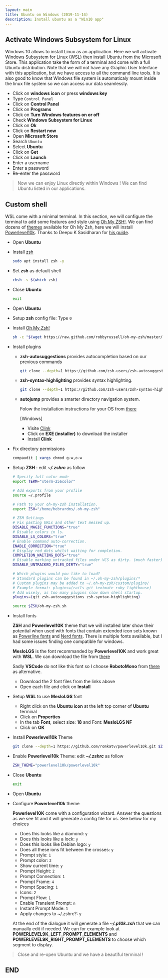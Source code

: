 ```yaml
---
layout: main
title: Ubuntu on Windows (2019-11-14)
description: Install ubuntu as a "Win10 app"
---
```


## Activate Windows Subsystem for Linux

Windows 10 allows to install Linux as an application. Here we will activate Windows Subsystem for Linux (WSL) then install Ubuntu from the Microsoft Store. This application take the form of a terminal and come with a full Ubuntu distribution. Note that we will not have any Graphic User Interface with this application, but we have access to all the command line tools. It is also good to know that Windows file system is automaticaly mount inside the linux file system so we can access our data seamlessly.

* Click on **windows icon** or press **windows key**
* Type `Control Panel`
* Click on **Control Panel**
* Click on **Programs**
* Click on **Turn Windows features on or off**
* Check **Windows Subsystem for Linux**
* Click on **Ok**
* Click on **Restart now**
* Open **Microsoft Store**
* Search `Ubuntu`
* Select **Ubuntu**
* Click on **Get**
* Click on **Launch**
* Enter a username
* Enter a password
* Re-enter the password

> Now we can enjoy Linux directly within Windows ! We can find Ubuntu listed in our applications.

## Custom shell

WSL come with a minimal terminal. In this section, we will configure the terminal to add some features and style using [Oh My ZSH!](https://ohmyz.sh/). We can find dozens of [themes](https://github.com/robbyrussell/oh-my-zsh/wiki/Themes) available for Oh My Zsh, here we will install [Powerlevel10k](https://github.com/romkatv/powerlevel10k). Thanks to Deepu K Sasidharan
 for [his guide](https://deepu.tech/configure-a-beautiful-terminal-on-unix/).

* Open **Ubuntu**
* Install [zsh](https://www.zsh.org/)

  ```sh
  sudo apt install zsh -y
  ```

* Set **zsh** as default shell

  ```sh
  chsh -s $(which zsh)
  ```

* Close **Ubuntu**

  ```sh
  exit
  ```

* Open **Ubuntu**
* Setup **zsh** config file: Type `0`

* Install [Oh My Zsh!](https://ohmyz.sh/)

  ```sh
  sh -c "$(wget https://raw.github.com/robbyrussell/oh-my-zsh/master/tools/install.sh -O -)"
  ```

* Install plugins
  * **zsh-autosuggestions** provides autocompletion based on our previous commands
  
    ```sh
    git clone --depth=1 https://github.com/zsh-users/zsh-autosuggestions $ZSH_CUSTOM/plugins/zsh-autosuggestions
    ```
  
  * **zsh-syntax-highlighting** provides syntax highlighting.
  
    ```sh
    git clone --depth=1 https://github.com/zsh-users/zsh-syntax-highlighting.git $ZSH_CUSTOM/plugins/zsh-syntax-highlighting
    ```
  
  * **autojump** provides a smarter directory navigation system.
  
    Folow the installation instructions for your OS from [there](https://github.com/wting/autojump#automatic)

    [Windows]

    * Visite [Clink](https://mridgers.github.io/clink/)
    * Click on **EXE (installer)** to download the installer
    * Install **Clink**

* Fix directory permissions

  ```sh
  compaudit | xargs chmod g-w,o-w
  ```

* Setup **ZSH** : edit ***~/.zshrc*** as follow

  ```sh
  # Specify full color mode
  export TERM="xterm-256color"

  # Add exports from your profile
  source ~/.profile

  # Path to your oh-my-zsh installation.
  export ZSH="/home/hebrardms/.oh-my-zsh"

  # ZSH Settings
  # Fix pasting URLs and other text messed up.
  DISABLE_MAGIC_FUNCTIONS="true"
  # Disable colors in ls.
  DISABLE_LS_COLORS="true"
  # Enable command auto-correction.
  ENABLE_CORRECTION="true"
  # Display red dots whilst waiting for completion.
  COMPLETION_WAITING_DOTS="true"
  # Disable marking untracked files under VCS as dirty. (much faster)
  DISABLE_UNTRACKED_FILES_DIRTY="true"
  ```

  ```sh
  # Which plugins would you like to load?
  # Standard plugins can be found in ~/.oh-my-zsh/plugins/*
  # Custom plugins may be added to ~/.oh-my-zsh/custom/plugins/
  # Example format: plugins=(rails git textmate ruby lighthouse)
  # Add wisely, as too many plugins slow down shell startup.
  plugins=(git zsh-autosuggestions zsh-syntax-highlighting)

  source $ZSH/oh-my-zsh.sh
  ```

* Install fonts

  **ZSH** and **Powerlevel10K** theme that we will installed later show their potential when used with fonts that contain extended icon sets known as [Powerline fonts](https://github.com/powerline/fonts) and [Nerd fonts](https://github.com/ryanoasis/nerd-fonts). There is multiple fonts available, but I had some issues finding one compatible for windows.

  **MesloLGS** is the font recommanded by **Powerlevel10K** and work great with **WSL**. We can download the file from [there](https://github.com/romkatv/dotfiles-public/raw/master/.local/share/fonts/NerdFonts/MesloLGS%20NF%20Regular.ttf)

  Sadly **VSCode** do not like this font so I choose **RobotoMono** from [there](https://github.com/ryanoasis/nerd-fonts/blob/master/patched-fonts/RobotoMono/Regular/complete/Roboto%20Mono%20Nerd%20Font%20Complete%20Mono.ttf?raw=true) as alternative.

  * Download the 2 font files from the links above
  * Open each file and click on **Install**
* Setup **WSL** to use **MesloLGS** font
  * Right click on the **Ubuntu icon** at the left top corner of **Ubuntu** terminal
  * Click on **Properties**
  * In the tab **Font**, select size: **18** and Font: **MesloLGS NF**
  * Click on **OK**
* Install **Powerlevel10k** Theme

  ```sh
  git clone --depth=1 https://github.com/romkatv/powerlevel10k.git $ZSH_CUSTOM/themes/powerlevel10k
  ```

* Enable **Powerlevel10k** Theme: edit ***~/.zshrc*** as follow

  ```sh
  ZSH_THEME="powerlevel10k/powerlevel10k"
  ```

* Close **Ubuntu**

  ```sh
  exit
  ```

* Open **Ubuntu**

* Configure **Powerlevel10k** theme

  **Powerlevel10K** come with a configuration wizard. Answer the questions as we see fit and it will generate a config file for us. See below for my choices

  * Does this looks like a diamond: `y`
  * Does this looks like a lock: `y`
  * Does this looks like Debian logo: `y`
  * Does all these ions fit between the crosses: `y`
  * Prompt style: `1`
  * Prompt color: `2`
  * Show current time: `y`
  * Prompt Height: `2`
  * Prompt Connection: `1`
  * Prompt Frame: `4`
  * Prompt Spacing: `1`
  * Icons: `2`
  * Prompt Flow: `1`
  * Enable Transient Prompt: `n`
  * Instant Prompt Mode: `1`
  * Apply changes to ~/.zshrc?: `y`

  At the end of the dialogue it will generate a file ***~/.p10k.zsh*** that we can manually edit if needed. We can for example look at **POWERLEVEL9K_LEFT_PROMPT_ELEMENTS** and **POWERLEVEL9K_RIGHT_PROMPT_ELEMENTS** to choose which segment to display.

> Close and re-open Ubuntu and we have a beautiful terminal !

## END
